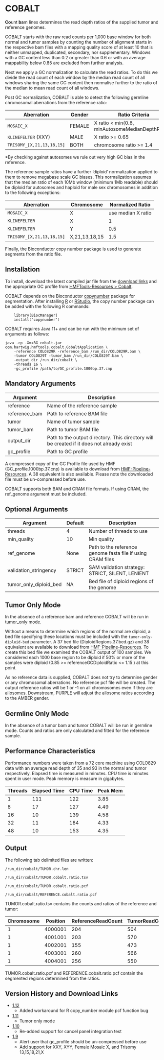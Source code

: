 # COBALT

**Co**unt **ba**m **l**ines determines the read depth ratios of the supplied tumor and reference genomes. 

COBALT starts with the raw read counts per 1,000 base window for both normal and tumor samples by counting the number of alignment starts 
in the respective bam files with a mapping quality score of at least 10 that is neither unmapped, duplicated, secondary, nor supplementary. 
Windows with a GC content less than 0.2 or greater than 0.6 or with an average mappability below 0.85 are excluded from further analysis.

Next we apply a GC normalization to calculate the read ratios. 
To do this we divide the read count of each window by the median read count of all windows sharing the same GC content then normalise further to the 
ratio of the median to mean read count of all windows. 

Post GC normalization, COBALT is able to detect the following germline chromosomal aberrations from the reference ratio:

| Aberration                | Gender | Ratio Criteria                                   |
|---------------------------|--------|--------------------------------------------------|
| `MOSAIC_X`                | FEMALE | X ratio < min(0.8, minAutosomeMedianDepthRatio*) |
| `KLINEFELTER` (XXY)       | MALE   | X ratio >= 0.65                                  |
| `TRISOMY_[X,21,13,18,15]` | BOTH   | chromosome ratio >= 1.4                          |

*By checking against autosomes we rule out very high GC bias in the reference.  

The reference sample ratios have a further ‘diploid’ normalization applied to them to remove megabase scale GC biases. 
This normalization assumes that the median ratio of each 10Mb window (minimum 1Mb readable) should be diploid for autosomes and haploid for 
male sex chromosomes in addition to the following exceptions:

| Aberration                | Chromosome    | Normalized Ratio   |
|---------------------------|---------------|--------------------|
| `MOSAIC_X`                | X             | use median X ratio |
| `KLINEFELTER`             | X             | 1                  |
| `KLINEFELTER`             | Y             | 0.5                |
| `TRISOMY_[X,21,13,18,15]` | X,21,13,18,15 | 1.5                |

Finally, the Bioconductor copy number package is used to generate segments from the ratio file.

## Installation

To install, download the latest compiled jar file from the [download links](#version-history-and-download-links) and the appropriate GC profile from [HMFTools-Resources > Cobalt](https://resources.hartwigmedicalfoundation.nl/).

COBALT depends on the Bioconductor [copynumber](http://bioconductor.org/packages/release/bioc/html/copynumber.html) package for segmentation.
After installing [R](https://www.r-project.org/) or [RStudio](https://rstudio.com/), the copy number package can be added with the following R commands:
```
    library(BiocManager)
    install("copynumber")
```

COBALT requires Java 11+ and can be run with the minimum set of arguments as follows:

```
java -cp -Xmx8G cobalt.jar com.hartwig.hmftools.cobalt.CobaltApplication \
    -reference COLO829R -reference_bam /run_dir/COLO829R.bam \ 
    -tumor COLO829T -tumor_bam /run_dir/COLO829T.bam \ 
    -output_dir /run_dir/cobalt \ 
    -threads 16 \ 
    -gc_profile /path/to/GC_profile.1000bp.37.cnp
```

## Mandatory Arguments

| Argument      | Description                                                                               |
|---------------|-------------------------------------------------------------------------------------------|
| reference     | Name of the reference sample                                                              |
| reference_bam | Path to reference BAM file                                                                |
| tumor         | Name of tumor sample                                                                      |
| tumor_bam     | Path to tumor BAM file                                                                    |
| output_dir    | Path to the output directory. This directory will be created if it does not already exist |
| gc_profile    | Path to GC profile                                                                        |

A compressed copy of the GC Profile file used by HMF (GC_profile.1000bp.37.cnp) is available to download from [HMF-Pipeline-Resources](https://resources.hartwigmedicalfoundation.nl). 
A 38 equivalent is also available. Please note the downloaded file must be un-compressed before use. 

COBALT supports both BAM and CRAM file formats. If using CRAM, the ref_genome argument must be included.

## Optional Arguments

| Argument               | Default | Description                                                 |
|------------------------|---------|-------------------------------------------------------------|
| threads                | 4       | Number of threads to use                                    |
| min_quality            | 10      | Min quality                                                 |
| ref_genome             | None    | Path to the reference genome fasta file if using CRAM files |
| validation_stringency  | STRICT  | SAM validation strategy: STRICT, SILENT, LENIENT            |
| tumor_only_diploid_bed | NA      | Bed file of diploid regions of the genome                   |

## Tumor Only Mode
In the absence of a reference bam and reference COBALT will  be run in tumor_only mode.    

Without a means to determine which regions of the normal are diploid, a bed file specifying these locations must be included with the `tumor-only-diploid-bed` parameter. A 37 bed file (DiploidRegions.37.bed.gz) and 38 equivalent are available to download from [HMF-Pipeline-Resources](https://resources.hartwigmedicalfoundation.nl). To create this bed file we examined the COBALT output of 100 samples.  We considered each 1000 base region to be diploid if 50% or more of the samples were diploid (0.85 >= referenceGCDiploidRatio <= 1.15 ) at this point. 

As no reference data is supplied, COBALT does not try to determine gender or any chromosomal aberrations.  No reference pcf file will be created. The output reference ratios will be 1 or -1 on all chromosomes even if they are allosomes.  Downstream, PURPLE will adjust the allosome ratios according to the AMBER gender. 

## Germline Only Mode

In the absence of a tumor bam and tumor COBALT will  be run in germline mode.   Counts and ratios are only calculated and fitted for the reference sample.

## Performance Characteristics
Performance numbers were taken from a 72 core machine using COLO829 data with an average read depth of 35 and 93 in the normal and tumor respectively. 
Elapsed time is measured in minutes. 
CPU time is minutes spent in user mode. 
Peak memory is measure in gigabytes.


| Threads | Elapsed Time | CPU Time | Peak Mem |
|---------|--------------|----------|----------|
| 1       | 111          | 122      | 3.85     |
| 8       | 17           | 127      | 4.49     |
| 16      | 10           | 139      | 4.58     |
| 32      | 11           | 184      | 4.33     |
| 48      | 10           | 153      | 4.35     |

## Output
The following tab delimited files are written:

`/run_dir/cobalt/TUMOR.chr.len`

`/run_dir/cobalt/TUMOR.cobalt.ratio.tsv`

`/run_dir/cobalt/TUMOR.cobalt.ratio.pcf`

`/run_dir/cobalt/REFERENCE.cobalt.ratio.pcf`

TUMOR.cobalt.ratio.tsv contains the counts and ratios of the reference and tumor:

| Chromosome | Position | ReferenceReadCount | TumorReadCount | ReferenceGCRatio | TumorGCRatio | ReferenceGCDiploidRatio |
|------------|----------|--------------------|----------------|------------------|--------------|-------------------------|
| 1          | 4000001  | 204                | 504            | 0.8803           | 0.855        | 0.8982                  |
| 1          | 4001001  | 203                | 570            | 0.8429           | 0.9149       | 0.86                    |
| 1          | 4002001  | 155                | 473            | 0.6463           | 0.7654       | 0.6594                  |
| 1          | 4003001  | 260                | 566            | 1.098            | 0.9328       | 1.1203                  |
| 1          | 4004001  | 256                | 550            | 1.1144           | 0.9428       | 1.1371                  |

TUMOR.cobalt.ratio.pcf and REFERENCE.cobalt.ratio.pcf contain the segmented regions determined from the ratios.


## Version History and Download Links
- [1.12](https://github.com/hartwigmedical/hmftools/releases/tag/cobalt-v1.12)
  - Added workaround for R copy_number module pcf function bug 
- [1.11](https://github.com/hartwigmedical/hmftools/releases/tag/cobalt-v1.11)
  - Tumor only mode
- [1.10](https://github.com/hartwigmedical/hmftools/releases/tag/cobalt-v1.10)
  - Re-added support for cancel panel integration test 
- [1.9](https://github.com/hartwigmedical/hmftools/releases/tag/cobalt-v1.9)
  - Alert user that gc_profile should be un-compressed before use
  - Add support for XXY, XYY, Female Mosaic X, and Trisomy 13,15,18,21,X
